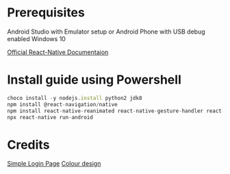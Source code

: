 # Prerequisites

Android Studio with Emulator setup or Android Phone with USB debug enabled
Windows 10

[Official React-Native Documentaion](https://reactnative.dev/docs/environment-setup)

# Install guide using Powershell

```javascript
choco install -y nodejs.install python2 jdk8
npm install @react-navigation/native
npm install react-native-reanimated react-native-gesture-handler react-native-screens react-native-safe-area-context @react-native-community/masked-view
npx react-native run-android
```

# Credits

[Simple Login Page](https://github.com/omeremreelmali/react-native-simple-login-form-design)
[Colour design](https://color.adobe.com/GaryAmDesign-color-theme-7467753/edit/?copy=true&base=1&rule=Custom&selected=0&name=Copy%20of%20GaryAmDesign&mode=rgb&rgbvalues=0.5607843137254902,0.13725490196078433,0.1568627450980392,0.8588235294117647,0.8862745098039215,0.8980392156862745,0.9647058823529412,0.5607843137254902,0,0.08235294117647059,0.2549019607843137,0.34901960784313724,0.10196078431372549,0.3176470588235294,0.41568627450980394&swatchOrder=0,1,2,3,4)
